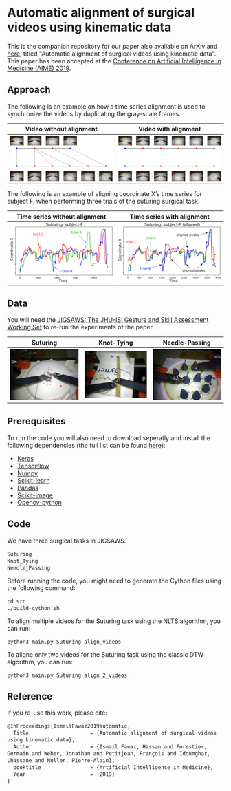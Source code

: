 # Automatic alignment of surgical videos using kinematic data
This is the companion repository for our paper also available on ArXiv and [here](https://germain-forestier.info/publis/aime2019.pdf), titled "Automatic alignment of surgical videos using kinematic data".
This paper has been accepted at the [Conference on Artificial Intelligence in Medicine (AIME) 2019](http://aime19.aimedicine.info/).

## Approach 
The following is an example on how a time series alignment is used to synchronize the videos by duplicating the gray-scale frames.

Video without alignment             |  Video with alignment
:-------------------------:|:-------------------------:
![unsynched](https://github.com/hfawaz/aime19/blob/master/img/ts-videos.png)  |  ![synched](https://github.com/hfawaz/aime19/blob/master/img/ts-videos-synched.png)

The following is an example of aligning coordinate X’s time series for subject F, when performing three trials of the suturing surgical task.

Time series without alignment             |  Time series with alignment
:-------------------------:|:-------------------------:
![unsynched](https://github.com/hfawaz/aime19/blob/master/img/ts-ex-original.png)  |  ![synched](https://github.com/hfawaz/aime19/blob/master/img/ts-ex-warped.png)



## Data
You will need the [JIGSAWS: The JHU-ISI Gesture and Skill Assessment Working Set](https://cirl.lcsr.jhu.edu/research/hmm/datasets/jigsaws_release/) to re-run the experiments of the paper.

Suturing |  Knot-Tying | Needle-Passing
:-------------------------:|:-------------------------:|:-------------------------:
![st](https://github.com/hfawaz/aime19/blob/master/img/su.png)  |  ![kt](https://github.com/hfawaz/aime19/blob/master/img/kt.png) | ![np](https://github.com/hfawaz/aime19/blob/master/img/np.png)

## Prerequisites
To run the code you will also need to download seperatly and install the following dependencies (the full list can be found [here](https://github.com/hfawaz/aime19/blob/master/requirements.txt)): 
* [Keras](https://keras.io/)
* [Tensorflow](https://www.tensorflow.org/) 
* [Numpy](http://www.numpy.org/)
* [Scikit-learn](http://scikit-learn.org/stable/) 
* [Pandas](https://pandas.pydata.org/) 
* [Scikit-image](https://scikit-image.org)
* [Opencv-python](https://pypi.org/project/opencv-python/)

## Code
We have three surgical tasks in JIGSAWS. 
```
Suturing
Knot_Tying
Needle_Passing
```

Before running the code, you might need to generate the Cython files using the following command: 
```
cd src
./build-cython.sh
```

To align multiple videos for the Suturing task using the NLTS algorithm, you can run:
```
python3 main.py Suturing align_videos
```

To aligne only two videos for the Suturing task using the classic DTW algorithm, you can run: 
```
python3 main.py Suturing align_2_videos
```

## Reference

If you re-use this work, please cite:

```
@InProceedings{IsmailFawaz2019automatic,
  Title                    = {Automatic alignment of surgical videos using kinematic data},
  Author                   = {Ismail Fawaz, Hassan and Forestier, Germain and Weber, Jonathan and Petitjean, François and Idoumghar, Lhassane and Muller, Pierre-Alain},
  booktitle                = {Artificial Intelligence in Medicine},
  Year                     = {2019}
}
```
